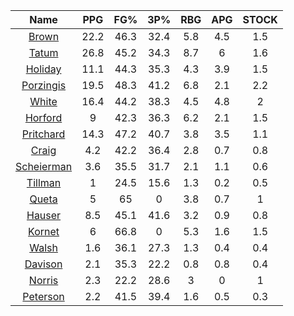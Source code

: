 |                                     Name                                     |  PPG  |  FG%  |  3P%  |  RBG  |  APG  |  STOCK  |
|:----------------------------------------------------------------------------:|:-----:|:-----:|:-----:|:-----:|:-----:|:-------:|
|      [Brown](https://www.espn.com/nba/player/_/id/3917376/jaylen-brown)      | 22.2  | 46.3  | 32.4  |  5.8  |  4.5  |   1.5   |
|      [Tatum](https://www.espn.com/nba/player/_/id/4065648/jayson-tatum)      | 26.8  | 45.2  | 34.3  |  8.7  |   6   |   1.6   |
|      [Holiday](https://www.espn.com/nba/player/_/id/3995/jrue-holiday)       | 11.1  | 44.3  | 35.3  |  4.3  |  3.9  |   1.5   |
| [Porzingis](https://www.espn.com/nba/player/_/id/3102531/kristaps-porzingis) | 19.5  | 48.3  | 41.2  |  6.8  |  2.1  |   2.2   |
|     [White](https://www.espn.com/nba/player/_/id/3078576/derrick-white)      | 16.4  | 44.2  | 38.3  |  4.5  |  4.8  |    2    |
|       [Horford](https://www.espn.com/nba/player/_/id/3213/al-horford)        |   9   | 42.3  | 36.3  |  6.2  |  2.1  |   1.5   |
|  [Pritchard](https://www.espn.com/nba/player/_/id/4066354/payton-pritchard)  | 14.3  | 47.2  | 40.7  |  3.8  |  3.5  |   1.1   |
|      [Craig](https://www.espn.com/nba/player/_/id/2528693/torrey-craig)      |  4.2  | 42.2  | 36.4  |  2.8  |  0.7  |   0.8   |
| [Scheierman](https://www.espn.com/nba/player/_/id/4593841/baylor-scheierman) |  3.6  | 35.5  | 31.7  |  2.1  |  1.1  |   0.6   |
|    [Tillman](https://www.espn.com/nba/player/_/id/4277964/xavier-tillman)    |   1   | 24.5  | 15.6  |  1.3  |  0.2  |   0.5   |
|     [Queta](https://www.espn.com/nba/player/_/id/4397424/neemias-queta)      |   5   |  65   |   0   |  3.8  |  0.7  |    1    |
|      [Hauser](https://www.espn.com/nba/player/_/id/4065804/sam-hauser)       |  8.5  | 45.1  | 41.6  |  3.2  |  0.9  |   0.8   |
|      [Kornet](https://www.espn.com/nba/player/_/id/3064560/luke-kornet)      |   6   | 66.8  |   0   |  5.3  |  1.6  |   1.5   |
|      [Walsh](https://www.espn.com/nba/player/_/id/4683689/jordan-walsh)      |  1.6  | 36.1  | 27.3  |  1.3  |  0.4  |   0.4   |
|      [Davison](https://www.espn.com/nba/player/_/id/4576085/jd-davison)      |  2.1  | 35.3  | 22.2  |  0.8  |  0.8  |   0.4   |
|     [Norris](https://www.espn.com/nba/player/_/id/4397104/miles-norris)      |  2.3  | 22.2  | 28.6  |   3   |   0   |    1    |
|    [Peterson](https://www.espn.com/nba/player/_/id/4397689/drew-peterson)    |  2.2  | 41.5  | 39.4  |  1.6  |  0.5  |   0.3   |